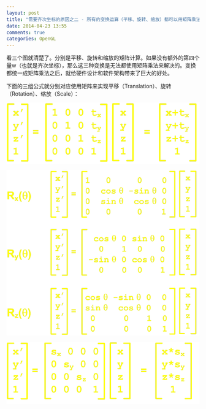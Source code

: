 ```yaml
---
layout: post
title: "需要齐次坐标的原因之二 - 所有的变换运算（平移、旋转、缩放）都可以用矩阵乘法来搞定"
date: 2014-04-23 13:55
comments: true
categories: OpenGL
---
```


看三个图就清楚了。分别是平移、旋转和缩放的矩阵计算。如果没有额外的第四个量w（也就是齐次坐标），那么这三种变换是无法都使用矩阵乘法来解决的。变换都统一成矩阵乘法之后，就给硬件设计和软件架构带来了巨大的好处。

<!-- more -->

下面的三组公式就分别对应使用矩阵来实现平移（Translation）、旋转（Rotation）、缩放（Scale）：

![Translation](/downloads/image/matrix-translation.png)

![Rotation](/downloads/image/matrix-rotation.png)

![Scale](/downloads/image/matrix-scale.png)
